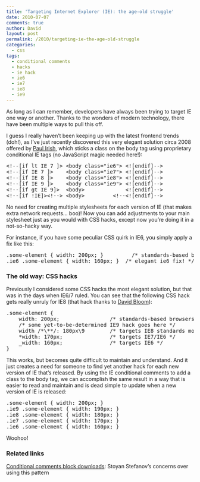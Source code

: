 ```yaml
---
title: 'Targeting Internet Explorer (IE): the age-old struggle'
date: 2010-07-07
comments: true
author: David
layout: post
permalink: /2010/targeting-ie-the-age-old-struggle
categories:
  - css
tags:
  - conditional comments
  - hacks
  - ie hack
  - ie6
  - ie7
  - ie8
  - ie9
---
```

As long as I can remember, developers have always been trying to target IE one way or another. Thanks to the wonders of modern technology, there have been multiple ways to pull this off.

I guess I really haven&#8217;t been keeping up with the latest frontend trends (doh!), as I&#8217;ve just recently discovered this very elegant solution circa 2008 offered by [Paul Irish][1], which sticks a class on the body tag using proprietary conditional IE tags (no JavaScript magic needed here!):

<pre name="code" class="html">&lt;!--[if lt IE 7 ]&gt; &lt;body class="ie6"&gt; &lt;![endif]--&gt;
&lt;!--[if IE 7 ]&gt;    &lt;body class="ie7"&gt; &lt;![endif]--&gt;
&lt;!--[if IE 8 ]&gt;    &lt;body class="ie8"&gt; &lt;![endif]--&gt;
&lt;!--[if IE 9 ]&gt;    &lt;body class="ie9"&gt; &lt;![endif]--&gt;
&lt;!--[if gt IE 9]&gt;  &lt;body&gt;             &lt;![endif]--&gt;
&lt;!--[if !IE]&gt;&lt;!--&gt; &lt;body&gt;         &lt;!--&lt;![endif]--&gt;
</pre>

No need for creating multiple stylesheets for each version of IE (that makes extra network requests&#8230; boo)! Now you can add adjustments to your main stylesheet just as you would with CSS hacks, except now you&#8217;re doing it in a not-so-hacky way.

For instance, if you have some peculiar CSS quirk in IE6, you simply apply a fix like this:

<pre name="code" class="css">.some-element { width: 200px; }         /* standards-based browsers */
.ie6 .some-element { width: 160px; }  /* elegant ie6 fix! */
</pre>

### The old way: CSS hacks

Previously I considered some CSS hacks the most elegant solution, but that was in the days when IE6/7 ruled. You can see that the following CSS hack gets really unruly for IE8 (that hack thanks to [David Bloom][2]):

<pre name="code" class="css">.some-element {
    width: 200px;                /* standards-based browsers */
    /* some yet-to-be-determined IE9 hack goes here */
    width /*\**/: 180px\9        /* targets IE8 standards mode */
    *width: 170px;               /* targets IE7/IE6 */
    _width: 160px;               /* targets IE6 */
}
</pre>

This works, but becomes quite difficult to maintain and understand. And it just creates a need for someone to find yet another hack for each new version of IE that&#8217;s released. By using the IE conditional comments to add a class to the body tag, we can accomplish the same result in a way that is easier to read and maintain and is dead simple to update when a new version of IE is released:

<pre name="code" class="css">.some-element { width: 200px; }
.ie9 .some-element { width: 190px; }
.ie8 .some-element { width: 180px; }
.ie7 .some-element { width: 170px; }
.ie6 .some-element { width: 160px; }
</pre>

Woohoo!

### Related links

[Conditional comments block downloads][3]: Stoyan Stefanov&#8217;s concerns over using this pattern

 [1]: http://paulirish.com/2008/conditional-stylesheets-vs-css-hacks-answer-neither/
 [2]: http://my.opera.com/dbloom/blog/2009/03/11/css-hack-for-ie8-standards-mode
 [3]: http://www.phpied.com/conditional-comments-block-downloads/